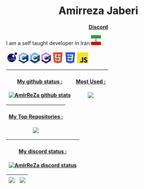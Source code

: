 <h1 align='center'></center>   Amirreza Jaberi   <center></h1>
<p align='center'><b><a href='https://discord.gg/BGZWaFzaUP'>Discord</a></b></h5>

<br />

I am a self taught developer in Iran <img src="./assist/iran.png"  height="27" width="27">
<br />
<br />
<code><img height="30" alt="lua" src="./assist/lua.png"></code>
<code><img height="30" alt="c" src="./assist/c.png"></code>
<code><img height="30" alt="c++" src="./assist/cpp.png"></code>
<code><img height="30" alt="c#" src="./assist/csharp.png"></code>
<code><img height="30" alt="html" src="./assist/html.png"></code>
<code><img height="30" alt="css" src="./assist/css.png"></code>
<code><img height="30" alt="js" src="./assist/javascripts.png"></code> 


| <a href="https://github.com/anuraghazra/github-readme-stats"><h4>My github status :</h4><img align="center" src="https://github-readme-stats.vercel.app/api?username=AmIrReZa386&show_icons=true&include_all_commits=true&theme=vision-friendly-dark&hide_border=true" alt="AmIrReZa github stats"/></a> | <a href="https://github.com/anuraghazra/github-readme-stats"><h4>Most Used :</h4><img align="center" src="https://github-readme-stats.vercel.app/api/top-langs/?username=AmIrReZa386&layout=compact&theme=vision-friendly-dark&hide_border=true" /></a>
| ------------- | ------------- |

| <a href="https://github.com/anuraghazra/github-readme-stats"><h4>My Top Repositories :</h4><img align="center" src="https://github-readme-stats.vercel.app/api/pin/?username=AmIrReZa386&repo=FIREAC&theme=vision-friendly-dark" /></a>
| ----------------------------- |

| <a href="https://github.com/anuraghazra/github-readme-stats"><h4>My discord status :</h4><img align="center" src="https://discord.c99.nl/widget/theme-4/783576714852171797.png" alt="AmIrReZa discord status"/></a>
| ----------------------------- |

| <a href="https://discord.gg/BGZWaFzaUP"><img align="center" width="25px" src="https://www.svgrepo.com/show/353655/discord-icon.svg" /></a> | <a href="https://www.instagram.com/jab.amirreza/"><img align="center" width="25px" src="https://camo.githubusercontent.com/c9dacf0f25a1489fdbc6c0d2b41cda58b77fa210a13a886d6f99e027adfbd358/68747470733a2f2f6564656e742e6769746875622e696f2f537570657254696e7949636f6e732f696d616765732f7376672f696e7374616772616d2e737667" /></a>
| ------------- | ------------- |
